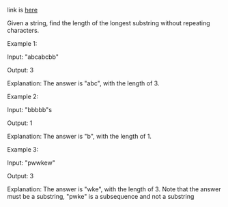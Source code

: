 link is [here](https://leetcode.com/problems/longest-substring-without-repeating-characters/)

Given a string, find the length of the longest substring without repeating characters.

Example 1:

Input: "abcabcbb"

Output: 3 

Explanation: The answer is "abc", with the length of 3. 

Example 2:

Input: "bbbbb"s

Output: 1

Explanation: The answer is "b", with the length of 1.

Example 3:

Input: "pwwkew"

Output: 3

Explanation: The answer is "wke", with the length of 3. 
Note that the answer must be a substring, "pwke" is a subsequence and not a substring